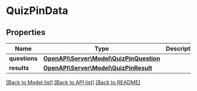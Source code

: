 # QuizPinData

## Properties
Name | Type | Description | Notes
------------ | ------------- | ------------- | -------------
**questions** | [**OpenAPI\Server\Model\QuizPinQuestion**](QuizPinQuestion.md) |  | [optional] 
**results** | [**OpenAPI\Server\Model\QuizPinResult**](QuizPinResult.md) |  | [optional] 

[[Back to Model list]](../README.md#documentation-for-models) [[Back to API list]](../README.md#documentation-for-api-endpoints) [[Back to README]](../README.md)


